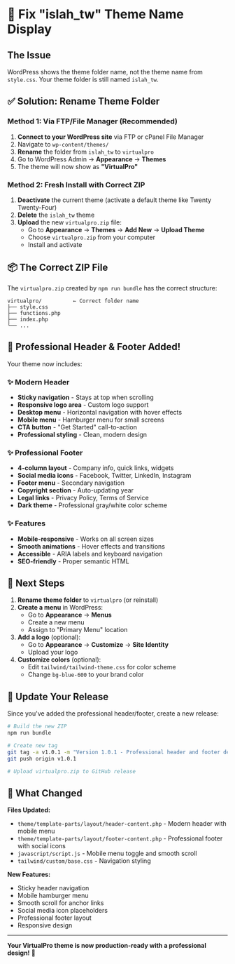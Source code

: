 # 🔧 Fix "islah_tw" Theme Name Display

## The Issue

WordPress shows the theme folder name, not the theme name from `style.css`. Your theme folder is still named `islah_tw`.

## ✅ Solution: Rename Theme Folder

### Method 1: Via FTP/File Manager (Recommended)

1. **Connect to your WordPress site** via FTP or cPanel File Manager
2. Navigate to `wp-content/themes/`
3. **Rename** the folder from `islah_tw` to `virtualpro`
4. Go to WordPress Admin → **Appearance** → **Themes**
5. The theme will now show as **"VirtualPro"**

### Method 2: Fresh Install with Correct ZIP

1. **Deactivate** the current theme (activate a default theme like Twenty Twenty-Four)
2. **Delete** the `islah_tw` theme
3. **Upload** the new `virtualpro.zip` file:
   - Go to **Appearance** → **Themes** → **Add New** → **Upload Theme**
   - Choose `virtualpro.zip` from your computer
   - Install and activate

## 📦 The Correct ZIP File

The `virtualpro.zip` created by `npm run bundle` has the correct structure:

```
virtualpro/          ← Correct folder name
├── style.css
├── functions.php
├── index.php
└── ...
```

## 🎨 Professional Header & Footer Added!

Your theme now includes:

### ✨ Modern Header
- **Sticky navigation** - Stays at top when scrolling
- **Responsive logo area** - Custom logo support
- **Desktop menu** - Horizontal navigation with hover effects
- **Mobile menu** - Hamburger menu for small screens
- **CTA button** - "Get Started" call-to-action
- **Professional styling** - Clean, modern design

### ✨ Professional Footer
- **4-column layout** - Company info, quick links, widgets
- **Social media icons** - Facebook, Twitter, LinkedIn, Instagram
- **Footer menu** - Secondary navigation
- **Copyright section** - Auto-updating year
- **Legal links** - Privacy Policy, Terms of Service
- **Dark theme** - Professional gray/white color scheme

### ✨ Features
- **Mobile-responsive** - Works on all screen sizes
- **Smooth animations** - Hover effects and transitions
- **Accessible** - ARIA labels and keyboard navigation
- **SEO-friendly** - Proper semantic HTML

## 🎯 Next Steps

1. **Rename theme folder** to `virtualpro` (or reinstall)
2. **Create a menu** in WordPress:
   - Go to **Appearance** → **Menus**
   - Create a new menu
   - Assign to "Primary Menu" location
3. **Add a logo** (optional):
   - Go to **Appearance** → **Customize** → **Site Identity**
   - Upload your logo
4. **Customize colors** (optional):
   - Edit `tailwind/tailwind-theme.css` for color scheme
   - Change `bg-blue-600` to your brand color

## 🔄 Update Your Release

Since you've added the professional header/footer, create a new release:

```bash
# Build the new ZIP
npm run bundle

# Create new tag
git tag -a v1.0.1 -m "Version 1.0.1 - Professional header and footer design"
git push origin v1.0.1

# Upload virtualpro.zip to GitHub release
```

## 📝 What Changed

**Files Updated:**
- `theme/template-parts/layout/header-content.php` - Modern header with mobile menu
- `theme/template-parts/layout/footer-content.php` - Professional footer with social icons
- `javascript/script.js` - Mobile menu toggle and smooth scroll
- `tailwind/custom/base.css` - Navigation styling

**New Features:**
- Sticky header navigation
- Mobile hamburger menu
- Smooth scroll for anchor links
- Social media icon placeholders
- Professional footer layout
- Responsive design

---

**Your VirtualPro theme is now production-ready with a professional design!** 🎉
